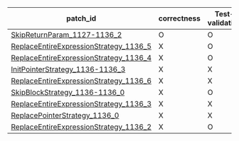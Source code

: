  | patch_id |correctness |Test-validation |NPEX-validation |
 |--- | --- | --- | --- | 
 | [SkipReturnParam_1127-1136_2](./patches/SkipReturnParam_1127-1136_2/patch.java#1144) | O | O | O | 
 | [ReplaceEntireExpressionStrategy_1136_5](./patches/ReplaceEntireExpressionStrategy_1136_5/patch.java#1151) | X | O | X | 
 | [ReplaceEntireExpressionStrategy_1136_4](./patches/ReplaceEntireExpressionStrategy_1136_4/patch.java#1151) | X | O | X | 
 | [InitPointerStrategy_1136-1136_3](./patches/InitPointerStrategy_1136-1136_3/patch.java#1152) | X | X | X | 
 | [ReplaceEntireExpressionStrategy_1136_6](./patches/ReplaceEntireExpressionStrategy_1136_6/patch.java#1151) | X | X | X | 
 | [SkipBlockStrategy_1136-1136_0](./patches/SkipBlockStrategy_1136-1136_0/patch.java#1151) | X | O | X | 
 | [ReplaceEntireExpressionStrategy_1136_3](./patches/ReplaceEntireExpressionStrategy_1136_3/patch.java#1151) | X | X | X | 
 | [ReplacePointerStrategy_1136_0](./patches/ReplacePointerStrategy_1136_0/patch.java#1151) | X | X | X | 
 | [ReplaceEntireExpressionStrategy_1136_2](./patches/ReplaceEntireExpressionStrategy_1136_2/patch.java#1151) | X | O | X | 
